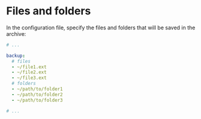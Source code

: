 # Files and folders

In the configuration file, specify the files and folders that will be saved in the archive:

```yaml
# ...

backup:
  # files
  - ~/file1.ext
  - ~/file2.ext
  - ~/file3.ext
  # folders
  - ~/path/to/folder1
  - ~/path/to/folder2
  - ~/path/to/folder3

# ...
```
